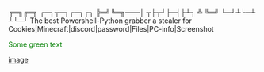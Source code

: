 
╔═╗╔═╗   ┌─┐┬─┐┌─┐┌┐ 
╠═╝╚═╗───│ ┬├┬┘├─┤├┴┐
╩  ╚═╝   └─┘┴└─┴ ┴└─┘
The best Powershell-Python grabber
a stealer for Cookies|Minecraft|discord|password|Files|PC-info|Screenshot



<span style="color: green"> Some green text </span>








[image](https://user-images.githubusercontent.com/93398824/212477325-c7278989-f36f-4c4d-88b5-448d29692fee.png)

